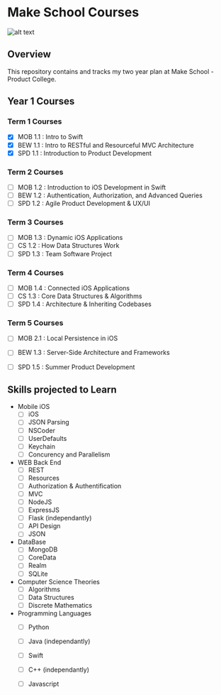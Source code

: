  # Make School Courses

![alt text](https://image.slidesharecdn.com/gettingstarted-ms-ios-151012022221-lva1-app6891/95/make-school-2017-mastering-ios-development-1-638.jpg?cb=1444616613)

## Overview

This repository contains and tracks my two year plan at Make School - Product College.


## Year 1 Courses

### Term 1 Courses

- [x] MOB 1.1 : Intro to Swift
- [x] BEW 1.1 : Intro to RESTful and Resourceful MVC Architecture
- [x] SPD 1.1 : Introduction to Product Development

### Term 2 Courses

- [ ] MOB 1.2 : Introduction to iOS Development in Swift
- [ ] BEW 1.2 : Authentication, Authorization, and Advanced Queries
- [ ] SPD 1.2 : Agile Product Development & UX/UI

### Term 3 Courses

- [ ] MOB 1.3 : Dynamic iOS Applications
- [ ] CS 1.2 : How Data Structures Work
- [ ] SPD 1.3 : Team Software Project

### Term 4 Courses

- [ ] MOB 1.4 : Connected iOS Applications
- [ ] CS 1.3 : Core Data Structures & Algorithms
- [ ] SPD 1.4 : Architecture & Inheriting Codebases

### Term 5 Courses


- [ ] MOB 2.1 : Local Persistence in iOS
- [ ] BEW 1.3 : Server-Side Architecture and Frameworks
- [ ] SPD 1.5 : Summer Product Development


## Skills projected to Learn

* Mobile iOS
  - [ ] iOS
  - [ ] JSON Parsing  
  - [ ] NSCoder
  - [ ] UserDefaults
  - [ ] Keychain 
  - [ ] Concurency and Parallelism 
  
* WEB Back End
  - [ ] REST
  - [ ] Resources
  - [ ] Authorization & Authentification
  - [ ] MVC
  - [ ] NodeJS
  - [ ] ExpressJS
  - [ ] Flask (independantly)
  - [ ] API Design
  - [ ] JSON
 
* DataBase
  - [ ] MongoDB
  - [ ] CoreData
  - [ ] Realm
  - [ ] SQLite
  
* Computer Science Theories
  - [ ] Algorithms
  - [ ] Data Structures
  - [ ] Discrete Mathematics
  
* Programming Languages
  - [ ] Python 
  - [ ] Java (independantly)
  - [ ] Swift
  - [ ] C++ (independantly)
  - [ ] Javascript

